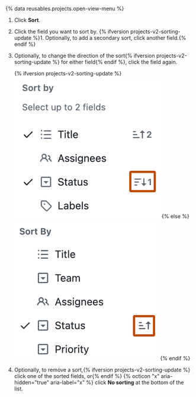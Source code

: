 {% data reusables.projects.open-view-menu %}
1. Click **Sort**.
1. Click the field you want to sort by.
{% ifversion projects-v2-sorting-update %}1. Optionally, to add a secondary sort, click another field.{% endif %}
1. Optionally, to change the direction of the sort{% ifversion projects-v2-sorting-update %} for either field{% endif %}, click the field again.

   {% ifversion projects-v2-sorting-update %}![Screenshot of the sort menu. The button to change the direction of the sort for the first sorted field is highlighted with an orange outline.](/assets/images/help/projects-v2/sort-order-secondary.png){% else %}![Screenshot of the sort menu. The button to change the direction of the sort is highlighted with an orange outline.](/assets/images/help/projects-v2/sort-order.png){% endif %}

1. Optionally, to remove a sort,{% ifversion projects-v2-sorting-update %} click one of the sorted fields, or{% endif %} {% octicon "x" aria-hidden="true" aria-label="x" %} click **No sorting** at the bottom of the list.
